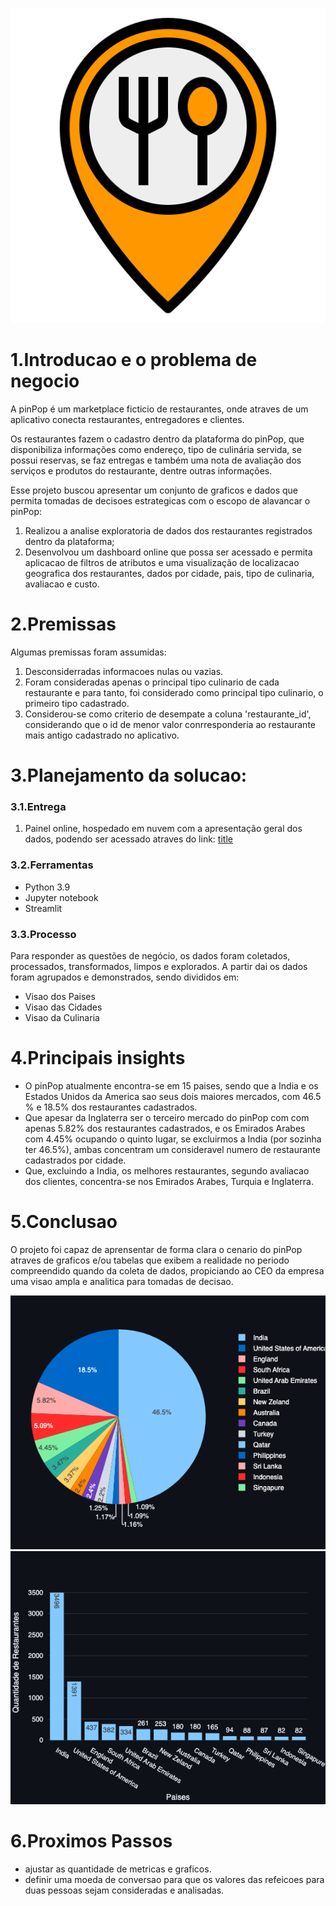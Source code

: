 ![alt text](./img/restaurante.png)
# 1.Introducao e o problema de negocio

A pinPop é um marketplace ficticio de restaurantes, onde atraves de um aplicativo conecta restaurantes, entregadores e clientes.

Os restaurantes fazem o cadastro dentro da plataforma do pinPop, que disponibiliza informações como endereço, tipo de culinária servida, se possui reservas, se faz entregas e também uma nota de avaliação dos serviços e produtos do restaurante, dentre outras informações.

Esse projeto buscou apresentar um conjunto de graficos e dados que permita tomadas de decisoes estrategicas com o escopo de alavancar o pinPop:

1. Realizou a analise exploratoria de dados dos restaurantes registrados dentro da plataforma;
2. Desenvolvou um dashboard online que possa ser acessado e permita aplicacao de filtros de atributos e uma visualização de localizacao geografica dos restaurantes, dados por cidade, pais, tipo de culinaria, avaliacao e custo. 
   

# 2.Premissas

Algumas premissas foram assumidas:
1. Desconsiderradas informacoes nulas ou vazias.
2. Foram consideradas apenas o principal tipo culinario de cada restaurante e para tanto, foi considerado como principal tipo culinario, o primeiro tipo cadastrado.
3. Considerou-se como criterio de desempate a coluna 'restaurante_id', considerando que o id de menor valor conrresponderia ao restaurante mais antigo cadastrado no aplicativo.


# 3.Planejamento da solucao:
### 3.1.Entrega
1. Painel online, hospedado em nuvem com a apresentação geral dos dados, podendo ser acessado atraves do link: [title](https://lununespires-world-restaurants-home-hvl5xm.streamlit.app/)

### 3.2.Ferramentas
- Python 3.9
- Jupyter notebook
- Streamlit

### 3.3.Processo
Para responder as questões de negócio, os dados foram coletados, processados, transformados, limpos e explorados.
A partir dai os dados foram agrupados e demonstrados, sendo divididos em:
- Visao dos Paises
- Visao das Cidades
- Visao da Culinaria


# 4.Principais insights
- O pinPop atualmente encontra-se em 15 paises, sendo que a India e os Estados Unidos da America sao seus dois maiores mercados, com 46.5 % e 18.5% dos restaurantes cadastrados.
- Que apesar da Inglaterra ser o terceiro mercado do pinPop com com apenas 5.82% dos restaurantes cadastrados, e os Emirados Arabes com 4.45% ocupando o quinto lugar, se excluirmos a India (por sozinha ter 46.5%), ambas concentram um consideravel numero de restaurante cadastrados por cidade.
- Que, excluindo a India, os melhores restaurantes, segundo avaliacao dos clientes, concentra-se nos Emirados Arabes, Turquia e Inglaterra.  
  

# 5.Conclusao
O projeto foi capaz de aprensentar de forma clara o cenario do pinPop atraves de graficos e/ou tabelas que exibem a realidade no periodo compreendido quando da coleta de dados, propiciando ao CEO da empresa uma visao ampla e analitica para tomadas de decisao.

![alt text](./img/newplot_countries.png)
![alt text](./img/barplot_restaurants.png)


# 6.Proximos Passos
- ajustar as quantidade de metricas e graficos.
- definir uma moeda de conversao para que os valores das refeicoes para duas pessoas sejam consideradas e analisadas.
